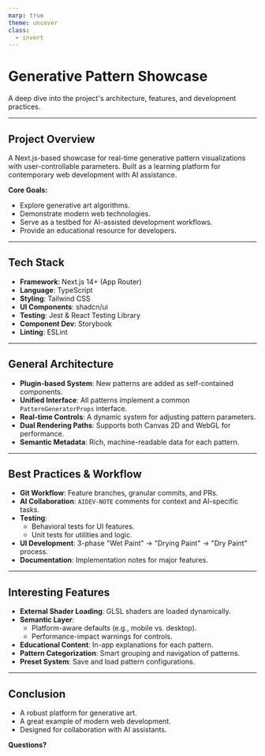 ```yaml
---
marp: true
theme: uncover
class:
  - invert
---
```


# Generative Pattern Showcase

A deep dive into the project's architecture, features, and development practices.

---

## Project Overview

A Next.js-based showcase for real-time generative pattern visualizations with user-controllable parameters. Built as a learning platform for contemporary web development with AI assistance.

**Core Goals:**
-   Explore generative art algorithms.
-   Demonstrate modern web technologies.
-   Serve as a testbed for AI-assisted development workflows.
-   Provide an educational resource for developers.

---

## Tech Stack

-   **Framework**: Next.js 14+ (App Router)
-   **Language**: TypeScript
-   **Styling**: Tailwind CSS
-   **UI Components**: shadcn/ui
-   **Testing**: Jest & React Testing Library
-   **Component Dev**: Storybook
-   **Linting**: ESLint

---

## General Architecture

-   **Plugin-based System**: New patterns are added as self-contained components.
-   **Unified Interface**: All patterns implement a common `PatternGeneratorProps` interface.
-   **Real-time Controls**: A dynamic system for adjusting pattern parameters.
-   **Dual Rendering Paths**: Supports both Canvas 2D and WebGL for performance.
-   **Semantic Metadata**: Rich, machine-readable data for each pattern.

---

## Best Practices & Workflow

-   **Git Workflow**: Feature branches, granular commits, and PRs.
-   **AI Collaboration**: `AIDEV-NOTE` comments for context and AI-specific tasks.
-   **Testing**:
    -   Behavioral tests for UI features.
    -   Unit tests for utilities and logic.
-   **UI Development**: 3-phase "Wet Paint" -> "Drying Paint" -> "Dry Paint" process.
-   **Documentation**: Implementation notes for major features.

---

## Interesting Features

-   **External Shader Loading**: GLSL shaders are loaded dynamically.
-   **Semantic Layer**:
    -   Platform-aware defaults (e.g., mobile vs. desktop).
    -   Performance-impact warnings for controls.
-   **Educational Content**: In-app explanations for each pattern.
-   **Pattern Categorization**: Smart grouping and navigation of patterns.
-   **Preset System**: Save and load pattern configurations.

---

## Conclusion

-   A robust platform for generative art.
-   A great example of modern web development.
-   Designed for collaboration with AI assistants.

**Questions?**
